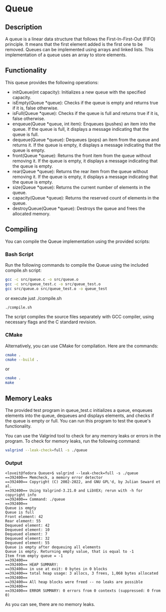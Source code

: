 # Queue

## Description

A queue is a linear data structure that follows the First-In-First-Out (FIFO) principle. It means that the first element added is the first one to be removed. Queues can be implemented using arrays and linked lists. This implementation of a queue uses an array to store elements.

## Functionality

This queue provides the following operations:

- initQueue(int capacity): Initializes a new queue with the specified capacity.
- isEmpty(Queue \*queue): Checks if the queue is empty and returns true if it is, false otherwise.
- isFull(Queue \*queue): Checks if the queue is full and returns true if it is, false otherwise.
- enqueue(Queue \*queue, int item): Enqueues (pushes) an item into the queue. If the queue is full, it displays a message indicating that the queue is full.
- dequeue(Queue \*queue): Dequeues (pops) an item from the queue and returns it. If the queue is empty, it displays a message indicating that the queue is empty.
- front(Queue \*queue): Returns the front item from the queue without removing it. If the queue is empty, it displays a message indicating that the queue is empty.
- rear(Queue \*queue): Returns the rear item from the queue without removing it. If the queue is empty, it displays a message indicating that the queue is empty.
- size(Queue \*queue): Returns the current number of elements in the queue.
- capacity(Queue \*queue): Returns the reserved count of elements in the queue.
- destroyQueue(Queue \*queue): Destroys the queue and frees the allocated memory.

## Compiling

You can compile the Queue implementation using the provided scripts:

### Bash Script

Run the following commands to compile the Queue using the included compile.sh script:

```bash
gcc -c src/queue.c -o src/queue.o
gcc -c src/queue_test.c -o src/queue_test.o
gcc src/queue.o src/queue_test.o -o queue_test
```

or execute just ./compile.sh

```bash
./compile.sh
```

The script compiles the source files separately with GCC compiler, using necessary flags and the C standard revision.

### CMake

Alternatively, you can use CMake for compilation. Here are the commands:

```bash
cmake .
cmake --build .
```

or

```bash
cmake .
make
```

## Memory Leaks

The provided test program in queue_test.c initializes a queue, enqueues elements into the queue, dequeues and displays elements, and checks if the queue is empty or full. You can run this program to test the queue's functionality.

You can use the Valgrind tool to check for any memory leaks or errors in the program. To check for memory leaks, run the following command:

```bash
valgrind --leak-check=full -s ./queue
```

### Output

```console
<loveit@fedora Queue>$ valgrind --leak-check=full -s ./queue
==392400== Memcheck, a memory error detector
==392400== Copyright (C) 2002-2022, and GNU GPL'd, by Julian Seward et al.
==392400== Using Valgrind-3.21.0 and LibVEX; rerun with -h for copyright info
==392400== Command: ./queue
==392400==
Queue is empty
Queue is full
Front element: 42
Rear element: 55
Dequeued element: 42
Dequeued element: 10
Dequeued element: 7
Dequeued element: 32
Dequeued element: 55
Queue is empty after dequeuing all elements
Queue is empty. Returning empty value, that is equal to -1
Item from empty queue = -1
==392400==
==392400== HEAP SUMMARY:
==392400== in use at exit: 0 bytes in 0 blocks
==392400== total heap usage: 3 allocs, 3 frees, 1,068 bytes allocated
==392400==
==392400== All heap blocks were freed -- no leaks are possible
==392400==
==392400== ERROR SUMMARY: 0 errors from 0 contexts (suppressed: 0 from 0)
```

As you can see, there are no memory leaks.
